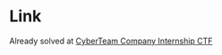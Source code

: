 # Link
Already solved at [CyberTeam Company Internship CTF](https://github.com/Revers3c-Team/CTF-writeups/tree/master/CyberTalents/Competitions/CyberTeam%20Company%20Internship%20CTF/Mobile%20App)
